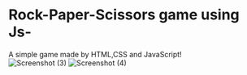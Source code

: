 # Rock-Paper-Scissors game using Js-
A simple game made by HTML,CSS and JavaScript!  
![Screenshot (3)](https://github.com/Ayush412-art/Rock-Paper-Scissors-Game-using-Js-/assets/126186617/c9258dc1-152c-406a-a34b-d999ad5a9a49)
![Screenshot (4)](https://github.com/Ayush412-art/Rock-Paper-Scissors-Game-using-Js-/assets/126186617/5b3dc7ca-75a1-4772-a8e6-83d1f6f8bdce)

